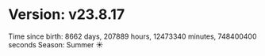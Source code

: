 # Version: v23.8.17
Time since birth: 8662 days, 207889 hours, 12473340 minutes, 748400400 seconds
Season: Summer ☀️

